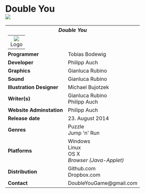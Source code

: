 Double You<br><a href="https://github.com/TobiasBodewig/Ludum-Dare-30/raw/master/Ludum-Dare-30/resource/Launcher/DoubleYou%20Launcher.exe"><img src = "https://raw.githubusercontent.com/TobiasBodewig/Ludum-Dare-30/master/Ludum-Dare-30/resource/Launcher/illustrations/GetLauncher.png"></a>
=============
<table cellspacing="0" cellpadding="3">
	<tr>
		<th colspan="2" style="text-align:center;"><i>Double You</i>
			<table style="margin: 6px 0 0 0" cellspacing="0" cellpadding="0">
				<tr>
					<td colspan="2" style="text-align:center;">
					<a href="https://github.com/TobiasBodewig/Ludum-Dare-30/raw/master/Ludum-Dare-30/resource/Launcher/DoubleYou%20Launcher.exe"><img src="https://github.com/TobiasBodewig/Ludum-Dare-30/blob/master/Ludum-Dare-30/resource/illustartions/logo_oh.png"></a>
					<br />
						Logo
					</td>
				</tr>
			</table>
		</th>
	</tr>
	<tr>
		<td><b>Programmer</b></td>
		<td>Tobias Bodewig</td>
	</tr>
	<tr>
		<td><b>Developer</b></td>
		<td>Philipp Auch</td>
	</tr>
	<tr>
		<td><b>Graphics</b></td>
		<td>Gianluca Rubino</td>
	</tr>
	<tr>
		<td><b>Sound</b></td>
		<td>Gianluca Rubino</td>
	</tr>
	<tr>
		<td><b>Illustration Designer</b></td>
		<td>Michael Bujotzek</td>
	</tr>
	<tr>
		<td><b>Writer(s)</b></td>
		<td>Gianluca Rubino<br>Philipp Auch</td>
	</tr>
	<tr>
		<td><b>Website Adminstation</b></td>
		<td>Philipp Auch</td>
	</tr>
	<tr>
		<td><b>Release&#160;date</b></td>
		<td>23. August 2014</td>
	</tr>
	<tr>
		<td><b>Genres</b></td>
		<td>Puzzle<br>Jump 'n' Run</td>
	</tr>
	<tr>
		<td><b>Platforms</b></td>
		<td>Windows<br>Linux<br>OS X<br><i>Browser (Java-Applet)</i></td>
	</tr>
	<tr>
		<td><b>Distribution</b></td>
		<td>Github.com<br>Dropbox.com</td>
	</tr>
	<tr>
		<td><b>Contact</b></td>
		<td>DoubleYouGame@gmail.com</td>
	</tr>
</table>
